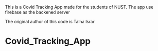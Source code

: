This is a Covid Tracking App made for the students of NUST.
The app use firebase as the backened server

The original author of this code is Talha Israr

# Covid_Tracking_App
